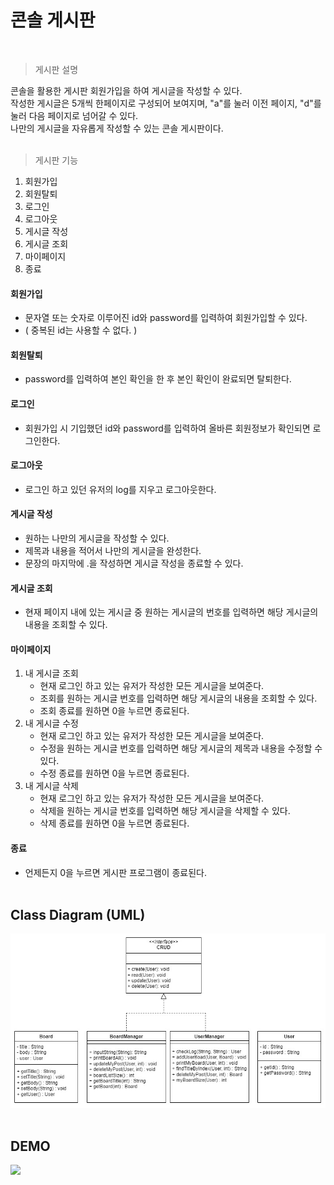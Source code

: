 # 콘솔 게시판
<br>

> 게시판 설명
> 
콘솔을 활용한 게시판
회원가입을 하여 게시글을 작성할 수 있다.<br> 
작성한 게시글은 5개씩 한페이지로 구성되어 보여지며, "a"를 눌러 이전 페이지, "d"를 눌러 다음 페이지로 넘어갈 수 있다.<br>
나만의 게시글을 자유롭게 작성할 수 있는 콘솔 게시판이다.<br><br>
> 게시판 기능
1. 회원가입
2. 회원탈퇴
3. 로그인
4. 로그아웃
5. 게시글 작성
6. 게시글 조회
7. 마이페이지
0. 종료

#### 회원가입
* 문자열 또는 숫자로 이루어진 id와 password를 입력하여 회원가입할 수 있다.
* ( 중복된 id는 사용할 수 없다. )

#### 회원탈퇴
* password를 입력하여 본인 확인을 한 후 본인 확인이 완료되면 탈퇴한다.

#### 로그인 
* 회원가입 시 기입했던 id와 password를 입력하여 올바른 회원정보가 확인되면 로그인한다.

#### 로그아웃
* 로그인 하고 있던 유저의 log를 지우고 로그아웃한다.

#### 게시글 작성
* 원하는 나만의 게시글을 작성할 수 있다.
* 제목과 내용을 적어서 나만의 게시글을 완성한다.
* 문장의 마지막에 .을 작성하면 게시글 작성을 종료할 수 있다.

#### 게시글 조회
* 현재 페이지 내에 있는 게시글 중 원하는 게시글의 번호를 입력하면 해당 게시글의 내용을 조회할 수 있다.

#### 마이페이지
1. 내 게시글 조회
   * 현재 로그인 하고 있는 유저가 작성한 모든 게시글을 보여준다.
   * 조회를 원하는 게시글 번호를 입력하면 해당 게시글의 내용을 조회할 수 있다.
   * 조회 종료를 원하면 0을 누르면 종료된다.
2. 내 게시글 수정
   * 현재 로그인 하고 있는 유저가 작성한 모든 게시글을 보여준다.
   * 수정을 원하는 게시글 번호를 입력하면 해당 게시글의 제목과 내용을 수정할 수 있다.
   * 수정 종료를 원하면 0을 누르면 종료된다.
3. 내 게시글 삭제
   * 현재 로그인 하고 있는 유저가 작성한 모든 게시글을 보여준다.
   * 삭제을 원하는 게시글 번호를 입력하면 해당 게시글을 삭제할 수 있다.
   * 삭제 종료를 원하면 0을 누르면 종료된다.

#### 종료
* 언제든지 0을 누르면 게시판 프로그램이 종료된다.<br><br>


## Class Diagram (UML)
<!-- <img src="" width="300"> -->
<img src="images/board.jpg" width="650"> <br><br>

## DEMO
<img src="images/boardGif.gif" width="400"> <br><br>
